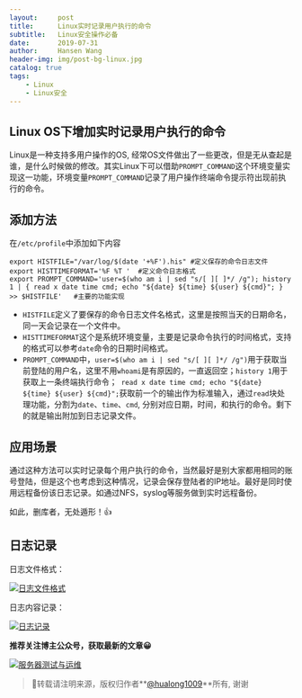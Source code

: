 ```yaml
---
layout:     post
title:      Linux实时记录用户执行的命令
subtitle:   Linux安全操作必备
date:       2019-07-31
author:     Hansen Wang
header-img: img/post-bg-linux.jpg
catalog: true
tags:
    - Linux
    - Linux安全
---
```


## Linux OS下增加实时记录用户执行的命令

Linux是一种支持多用户操作的OS, 经常OS文件做出了一些更改，但是无从查起是谁，是什么时候做的修改。其实Linux下可以借助`PROMPT_COMMAND`这个环境变量实现这一功能，环境变量`PROMPT_COMMAND`记录了用户操作终端命令提示符出现前执行的命令。

## 添加方法

在`/etc/profile`中添加如下内容

```shell
export HISTFILE="/var/log/$(date '+%F').his" #定义保存的命令日志文件
export HISTTIMEFORMAT='%F %T '	#定义命令日志格式
export PROMPT_COMMAND='user=$(who am i | sed "s/[ ][ ]*/ /g"); history 1 | { read x date time cmd; echo "${date} ${time} ${user} ${cmd}"; } >> $HISTFILE'	#主要的功能实现
```

* `HISTFILE`定义了要保存的命令日志文件名格式，这里是按照当天的日期命名，同一天会记录在一个文件中。
* `HISTTIMEFORMAT`这个是系统环境变量，主要是记录命令执行的时间格式，支持的格式可以参考`date`命令的日期时间格式。
* `PROMPT_COMMAND`中，`user=$(who am i | sed "s/[ ][ ]*/ /g")`用于获取当前登陆的用户名，这里不用`whoami`是有原因的，一直返回空；`history 1`用于获取上一条终端执行命令；` read x date time cmd; echo "${date} ${time} ${user} ${cmd}";`获取前一个的输出作为标准输入，通过`read`块处理功能，分割为`date`、`time`、`cmd`, 分别对应日期，时间，和执行的命令。剩下的就是输出附加到日志记录文件。

## 应用场景

通过这种方法可以实时记录每个用户执行的命令，当然最好是别大家都用相同的账号登陆，但是这个也考虑到这种情况，记录会保存登陆者的IP地址。最好是同时使用远程备份该日志记录。如通过NFS，syslog等服务做到实时远程备份。

如此，删库者，无处遁形！👍

## 日志记录

日志文件格式：

[![日志文件格式](https://upload-images.jianshu.io/upload_images/12855778-7b439bc670587d3b.png)](https://upload-images.jianshu.io/upload_images/12855778-7b439bc670587d3b.png)

日志内容记录：

[![日志记录](https://upload-images.jianshu.io/upload_images/12855778-c818c64eb171defa.png)](https://upload-images.jianshu.io/upload_images/12855778-c818c64eb171defa.png)

**推荐关注博主公众号，获取最新的文章😀**

[![服务器测试与运维](https://i.loli.net/2019/08/01/5d42e3a801fb564745.jpg)](https://i.loli.net/2019/08/01/5d42e3a801fb564745.jpg)

> 📌转载请注明来源，版权归作者**[@hualong1009](https://hualong1009.github.io)**所有, 谢谢



